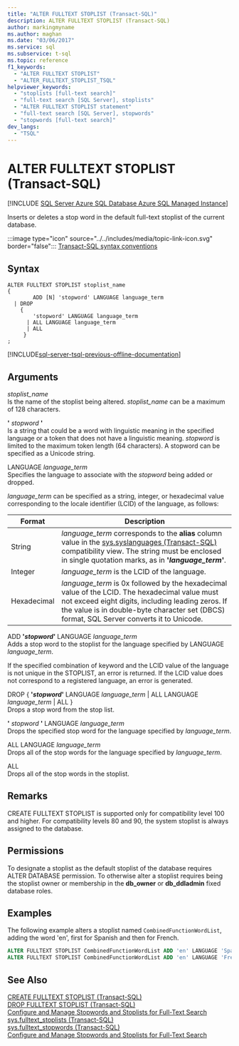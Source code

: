 ```yaml
---
title: "ALTER FULLTEXT STOPLIST (Transact-SQL)"
description: ALTER FULLTEXT STOPLIST (Transact-SQL)
author: markingmyname
ms.author: maghan
ms.date: "03/06/2017"
ms.service: sql
ms.subservice: t-sql
ms.topic: reference
f1_keywords:
  - "ALTER FULLTEXT STOPLIST"
  - "ALTER_FULLTEXT_STOPLIST_TSQL"
helpviewer_keywords:
  - "stoplists [full-text search]"
  - "full-text search [SQL Server], stoplists"
  - "ALTER FULLTEXT STOPLIST statement"
  - "full-text search [SQL Server], stopwords"
  - "stopwords [full-text search]"
dev_langs:
  - "TSQL"
---
```

# ALTER FULLTEXT STOPLIST (Transact-SQL)
[!INCLUDE [SQL Server Azure SQL Database Azure SQL Managed Instance](../../includes/applies-to-version/sql-asdb-asdbmi.md)]	

  Inserts or deletes a stop word in the default full-text stoplist of the current database.  
  
 :::image type="icon" source="../../includes/media/topic-link-icon.svg" border="false"::: [Transact-SQL syntax conventions](../../t-sql/language-elements/transact-sql-syntax-conventions-transact-sql.md)  
  
## Syntax  
  
```syntaxsql
ALTER FULLTEXT STOPLIST stoplist_name  
{   
        ADD [N] 'stopword' LANGUAGE language_term    
  | DROP   
    {  
        'stopword' LANGUAGE language_term   
      | ALL LANGUAGE language_term   
      | ALL  
     }  
;  
```  
  
[!INCLUDE[sql-server-tsql-previous-offline-documentation](../../includes/sql-server-tsql-previous-offline-documentation.md)]

## Arguments
 *stoplist_name*  
 Is the name of the stoplist being altered. *stoplist_name* can be a maximum of 128 characters.  
  
 **'** *stopword* **'**  
 Is a string that could be a word with linguistic meaning in the specified language or a token that does not have a linguistic meaning. *stopword* is limited to the maximum token length (64 characters). A stopword can be specified as a Unicode string.  
  
 LANGUAGE *language_term*  
 Specifies the language to associate with the *stopword* being added or dropped.  
  
 *language_term* can be specified as a string, integer, or hexadecimal value corresponding to the locale identifier (LCID) of the language, as follows:  
  
|Format|Description|  
|------------|-----------------|  
|String|*language_term* corresponds to the **alias** column value in the [sys.syslanguages (Transact-SQL)](../../relational-databases/system-compatibility-views/sys-syslanguages-transact-sql.md) compatibility view. The string must be enclosed in single quotation marks, as in **'***language_term***'**.|  
|Integer|*language_term* is the LCID of the language.|  
|Hexadecimal|*language_term* is 0x followed by the hexadecimal value of the LCID. The hexadecimal value must not exceed eight digits, including leading zeros. If the value is in double-byte character set (DBCS) format, SQL Server converts it to Unicode.|  
  
 ADD **'***stopword***'** LANGUAGE *language_term*  
 Adds a stop word to the stoplist for the language specified by LANGUAGE *language_term*.  
  
 If the specified combination of keyword and the LCID value of the language is not unique in the STOPLIST, an error is returned.  If the LCID value does not correspond to a registered language, an error is generated.  
  
 DROP { **'***stopword***'** LANGUAGE *language_term* | ALL LANGUAGE *language_term* | ALL }  
 Drops a stop word from the stop list.  
  
 **'** *stopword* **'** LANGUAGE *language_term*  
 Drops the specified stop word for the language specified by *language_term*.  
  
 ALL LANGUAGE *language_term*  
 Drops all of the stop words for the language specified by *language_term*.  
  
 ALL  
 Drops all of the stop words in the stoplist.  
  
## Remarks  
 CREATE FULLTEXT STOPLIST is supported only for compatibility level 100 and higher. For compatibility levels 80 and 90, the system stoplist is always assigned to the database.  
  
## Permissions  
 To designate a stoplist as the default stoplist of the database requires ALTER DATABASE permission. To otherwise alter a stoplist requires being the stoplist owner or membership in the **db_owner** or **db_ddladmin** fixed database roles.  
  
## Examples  
 The following example alters a stoplist named `CombinedFunctionWordList`, adding the word 'en', first for Spanish and then for French.  
  
```sql  
ALTER FULLTEXT STOPLIST CombinedFunctionWordList ADD 'en' LANGUAGE 'Spanish';  
ALTER FULLTEXT STOPLIST CombinedFunctionWordList ADD 'en' LANGUAGE 'French';  
```  
  
## See Also  
 [CREATE FULLTEXT STOPLIST &#40;Transact-SQL&#41;](../../t-sql/statements/create-fulltext-stoplist-transact-sql.md)   
 [DROP FULLTEXT STOPLIST &#40;Transact-SQL&#41;](../../t-sql/statements/drop-fulltext-stoplist-transact-sql.md)   
 [Configure and Manage Stopwords and Stoplists for Full-Text Search](../../relational-databases/search/configure-and-manage-stopwords-and-stoplists-for-full-text-search.md)   
 [sys.fulltext_stoplists &#40;Transact-SQL&#41;](../../relational-databases/system-catalog-views/sys-fulltext-stoplists-transact-sql.md)   
 [sys.fulltext_stopwords &#40;Transact-SQL&#41;](../../relational-databases/system-catalog-views/sys-fulltext-stopwords-transact-sql.md)   
 [Configure and Manage Stopwords and Stoplists for Full-Text Search](../../relational-databases/search/configure-and-manage-stopwords-and-stoplists-for-full-text-search.md)  
  
  
